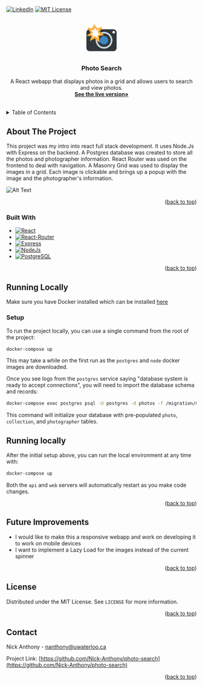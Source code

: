 <a name="readme-top"></a>

[![LinkedIn][linkedin-shield]][linkedin-url]
[![MIT License][license-shield]][license-url]

<!-- PROJECT LOGO -->
<br />
<div align="center">
  <a href="https://github.com/Nick-Anthony/photo-search">
    <img src="web/public/logo.png" alt="Logo" width="80" height="80">
  </a>

<h3 align="center">Photo Search</h3>

  <p align="center">
    A React webapp that displays photos in a grid and allows users to search and view photos.
    <br />
    <a href="https://photo-search.me"><strong>See the live version»</strong></a>
    <br />
    <br />
  </p>
</div>

<!-- TABLE OF CONTENTS -->
<details>
  <summary>Table of Contents</summary>
  <ol>
    <li>
      <a href="#about-the-project">About The Project</a>
      <ul>
        <li><a href="#built-with">Built With</a></li>
      </ul>
    </li>
    <li>
      <a href="#running-locally">Running Locally</a>
      <ul>
        <li><a href="#prerequisites">Prerequisites</a></li>
        <li><a href="#installation">Installation</a></li>
      </ul>
    </li>
    <li><a href="#usage">Usage</a></li>
    <li><a href="#roadmap">Roadmap</a></li>
    <li><a href="#contributing">Contributing</a></li>
    <li><a href="#license">License</a></li>
    <li><a href="#contact">Contact</a></li>
    <li><a href="#acknowledgments">Acknowledgments</a></li>
  </ol>
</details>

<!-- ABOUT THE PROJECT -->

## About The Project

This project was my intro into react full stack development. It uses Node.Js with Express on the backend. A Postgres database was created to store all the photos and photographer information. React Router was used on the frontend to deal with navigation. A Masonry Grid was used to display the images in a grid. Each image is clickable and brings up a popup with the image and the photographer's information.

![Alt Text](images/gif.gif)

<p align="right">(<a href="#readme-top">back to top</a>)</p>

### Built With

- [![React][React.js]][React-url]
- [![React-Router][React-Router]][React-Router-url]
- [![Express][Express]][Express-url]
- [![NodeJs][NodeJs]][Node-url]
- [![PostgreSQL][PostgreSQL]][PostgreSQL-url]

<p align="right">(<a href="#readme-top">back to top</a>)</p>

<!-- GETTING STARTED -->

## Running Locally

Make sure you have Docker installed which can be installed [here](https://www.docker.com)

### Setup

To run the project locally, you can use a single command from the root of the project:

```bash
docker-compose up
```

This may take a while on the first run as the `postgres` and `node` docker images are downloaded.

Once you see logs from the `postgres` service saying "database system is ready to accept connections", you will need to import the database schema and records:

```bash
docker-compose exec postgres psql -U postgres -d photos -f /migration/migration.sql
```

This command will initialize your database with pre-populated `photo`, `collection`, and `photographer` tables.

## Running locally

After the initial setup above, you can run the local environment at any time with:

```bash
docker-compose up
```

Both the `api` and `web` servers will automatically restart as you make code changes.

<p align="right">(<a href="#readme-top">back to top</a>)</p>

<!-- Future Improvements -->

## Future Improvements

- I would like to make this a responsive webapp and work on developing it to work on mobile devices
- I want to implement a Lazy Load for the images instead of the current spinner

<p align="right">(<a href="#readme-top">back to top</a>)</p>

<!-- LICENSE -->

## License

Distributed under the MIT License. See `LICENSE` for more information.

<p align="right">(<a href="#readme-top">back to top</a>)</p>

<!-- CONTACT -->

## Contact

Nick Anthony - nanthony@uwaterloo.ca

Project Link: [https://github.com/Nick-Anthony/photo-search](https://github.com/Nick-Anthony/photo-search)

<p align="right">(<a href="#readme-top">back to top</a>)</p>

<!-- MARKDOWN LINKS & IMAGES -->
<!-- https://www.markdownguide.org/basic-syntax/#reference-style-links -->

[contributors-shield]: https://img.shields.io/github/contributors/Nick-Anthony/photo-search.svg?style=for-the-badge
[contributors-url]: https://github.com/Nick-Anthony/photo-search/graphs/contributors
[forks-shield]: https://img.shields.io/github/forks/Nick-Anthony/photo-search.svg?style=for-the-badge
[forks-url]: https://github.com/Nick-Anthony/photo-search/network/members
[stars-shield]: https://img.shields.io/github/stars/Nick-Anthony/photo-search.svg?style=for-the-badge
[stars-url]: https://github.com/Nick-Anthony/photo-search/stargazers
[issues-shield]: https://img.shields.io/github/issues/Nick-Anthony/photo-search.svg?style=for-the-badge
[issues-url]: https://github.com/Nick-Anthony/photo-search/issues
[license-shield]: https://img.shields.io/github/license/Nick-Anthony/photo-search.svg?style=for-the-badge
[license-url]: https://github.com/Nick-Anthony/photo-search/blob/master/LICENSE
[linkedin-shield]: https://img.shields.io/badge/-LinkedIn-black.svg?style=for-the-badge&logo=linkedin&colorB=555
[linkedin-url]: https://www.linkedin.com/in/nicholas-jt-anthony/
[product-screenshot]: images/screenShot.png
[React.js]: https://img.shields.io/badge/React-20232A?style=for-the-badge&logo=react&logoColor=61DAFB
[React-url]: https://reactjs.org/
[React-Router]: https://img.shields.io/badge/React_Router-CA4245?style=for-the-badge&logo=react-router&logoColor=white
[React-Router-url]: https://reactrouter.com/en/main
[Express]: https://img.shields.io/badge/express-000000?style=for-the-badge&logo=Express&logoColor=white
[Express-url]: https://expressjs.com
[NodeJs]: https://img.shields.io/badge/Node.Js-339933?style=for-the-badge&logo=NodedotJs&logoColor=white
[Node-url]: https://nodejs.org/en
[PostgreSQL]: https://img.shields.io/badge/PostgreSQL-4169E1?style=for-the-badge&logo=PostgreSQL&logoColor=white
[PostgreSQL-url]: https://www.postgresql.org
